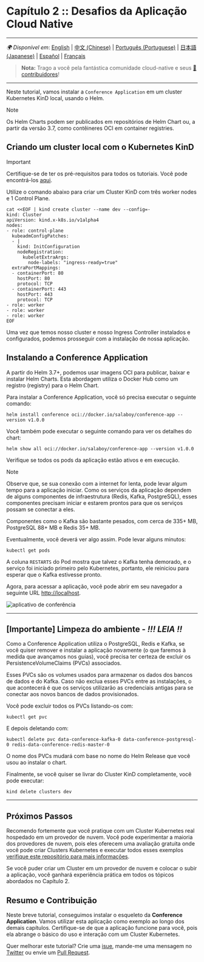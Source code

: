 # Capítulo 2 :: Desafios da Aplicação Cloud Native

---
_🌍 Disponível em_: [English](README.md) | [中文 (Chinese)](README-zh.md) | [Português (Portuguese)](README-pt.md) | [日本語 (Japanese)](README-ja.md) | [Español](README-es.md) | [Français](README-fr.md)

> **Nota:** Trago a você pela fantástica comunidade cloud-native e seus [ 🌟 contribuidores](https://github.com/salaboy/platforms-on-k8s/graphs/contributors)!

---

Neste tutorial, vamos instalar a `Conference Application` em um cluster Kubernetes KinD local, usando o Helm.

> [!NOTE]
> Os Helm Charts podem ser publicados em repositórios de Helm Chart ou, a partir da versão 3.7, como contêineres OCI em container registries.

## Criando um cluster local com o Kubernetes KinD

> [!Important]
> Certifique-se de ter os pré-requisitos para todos os tutoriais. Você pode encontrá-los [aqui](../chapter-1/README.md#pre-requisites-for-the-tutorials).

Utilize o comando abaixo para criar um Cluster KinD com três worker nodes e 1 Control Plane.

```shell
cat <<EOF | kind create cluster --name dev --config=-
kind: Cluster
apiVersion: kind.x-k8s.io/v1alpha4
nodes:
- role: control-plane
  kubeadmConfigPatches:
  - |
    kind: InitConfiguration
    nodeRegistration:
      kubeletExtraArgs:
        node-labels: "ingress-ready=true"
  extraPortMappings:
  - containerPort: 80
    hostPort: 80
    protocol: TCP
  - containerPort: 443
    hostPort: 443
    protocol: TCP
- role: worker
- role: worker
- role: worker
EOF
```

Uma vez que temos nosso cluster e nosso Ingress Controller instalados e configurados, podemos prosseguir com a instalação de nossa aplicação.

## Instalando a Conference Application

A partir do Helm 3.7+, podemos usar imagens OCI para publicar, baixar e instalar Helm Charts. Esta abordagem utiliza o Docker Hub como um registro (registry) para o Helm Chart.

Para instalar a Conference Application, você só precisa executar o seguinte comando:

```shell
helm install conference oci://docker.io/salaboy/conference-app --version v1.0.0
```

Você também pode executar o seguinte comando para ver os detalhes do chart:

```shell
helm show all oci://docker.io/salaboy/conference-app --version v1.0.0
```

Verifique se todos os pods da aplicação estão ativos e em execução.

> [!Note]
> Observe que, se sua conexão com a internet for lenta, pode levar algum tempo para a aplicação iniciar. Como os serviços da aplicação dependem de alguns componentes de infraestrutura (Redis, Kafka, PostgreSQL), esses componentes precisam iniciar e estarem prontos para que os serviços possam se conectar a eles.
>
> Componentes como o Kafka são bastante pesados, com cerca de 335+ MB, PostgreSQL 88+ MB e Redis 35+ MB.

Eventualmente, você deverá ver algo assim. Pode levar alguns minutos:

```shell
kubectl get pods
```

A coluna `RESTARTS` do Pod mostra que talvez o Kafka tenha demorado, e o serviço foi iniciado primeiro pelo Kubernetes, portanto, ele reiniciou para esperar que o Kafka estivesse pronto.

Agora, para acessar a aplicação, você pode abrir em seu navegador a seguinte URL [http://localhost](http://localhost).

![aplicativo de conferência](imgs/conference-app-homepage.png)

------
## [Importante] Limpeza do ambiente - _!!! LEIA !!_

Como a Conference Application utiliza o PostgreSQL, Redis e Kafka, se você quiser remover e instalar a aplicação novamente (o que faremos à medida que avançamos nos guias), você precisa ter certeza de excluir os PersistenceVolumeClaims (PVCs) associados.

Esses PVCs são os volumes usados para armazenar os dados dos bancos de dados e do Kafka. Caso não exclua esses PVCs entre as instalações, o que acontecerá é que os serviços utilizarão as credenciais antigas para se conectar aos novos bancos de dados provisionados.

Você pode excluir todos os PVCs listando-os com:

```shell
kubectl get pvc
```

E depois deletando com:

```shell
kubectl delete pvc data-conference-kafka-0 data-conference-postgresql-0 redis-data-conference-redis-master-0
```

O nome dos PVCs mudará com base no nome do Helm Release que você usou ao instalar o chart.

Finalmente, se você quiser se livrar do Cluster KinD completamente, você pode executar:

```shell
kind delete clusters dev
```

-------
## Próximos Passos

Recomendo fortemente que você pratique com um Cluster Kubernetes real hospedado em um provedor de nuvem. Você pode experimentar a maioria dos provedores de nuvem, pois eles oferecem uma avaliação gratuita onde você pode criar Clusters Kubernetes e executar todos esses exemplos [verifique este repositório para mais informações](https://github.com/learnk8s/free-kubernetes).

Se você puder criar um Cluster em um provedor de nuvem e colocar o subir a aplicação, você ganhará experiência prática em todos os tópicos abordados no Capítulo 2.

## Resumo e Contribuição

Neste breve tutorial, conseguimos instalar o esqueleto da **Conference Application**. Vamos utilizar esta aplicação como exemplo ao longo dos demais capítulos. Certifique-se de que a aplicação funcione para você, pois ela abrange o básico do uso e interação com um Cluster Kubernetes.

Quer melhorar este tutorial? Crie uma [isue](https://github.com/salaboy/platforms-on-k8s/issues/new), mande-me uma mensagem no [Twitter](https://twitter.com/salaboy) ou envie um [Pull Request](https://github.com/salaboy/platforms-on-k8s/compare).
